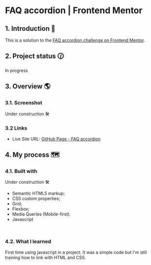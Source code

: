 # FAQ accordion | Frontend Mentor

## 1. Introduction 📝

This is a solution to the [FAQ accordion challenge on Frontend Mentor](https://www.frontendmentor.io/challenges/faq-accordion-wyfFdeBwBz).
<br>

## 2. Project status  🕜

In progress 
<br>

## 3. Overview 🌎

### 3.1. Screenshot

Under construction 🛠️
<br>

### 3.2 Links

- Live Site URL: [GitHub Page - FAQ accordion](https://rachelpizane.github.io/FM05-faq-accordion/)
  <br>

## 4. My process 🗺️

### 4.1. Built with

Under construction 🛠️
- Semantic HTML5 markup;
- CSS custom properties;
- Grid;
- Flexbox;
- Media Queries (Mobile-first).
- Javascript
<br>

### 4.2. What I learned

First time using javascript in a project. It was a simple code but I'm still training how to link with HTML and CSS.
<br>
